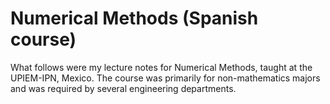 # Numerical Methods (Spanish course)

What follows were my lecture notes for Numerical Methods, taught at the UPIEM-IPN, Mexico. The course was primarily for non-mathematics majors and was required by several engineering departments.
